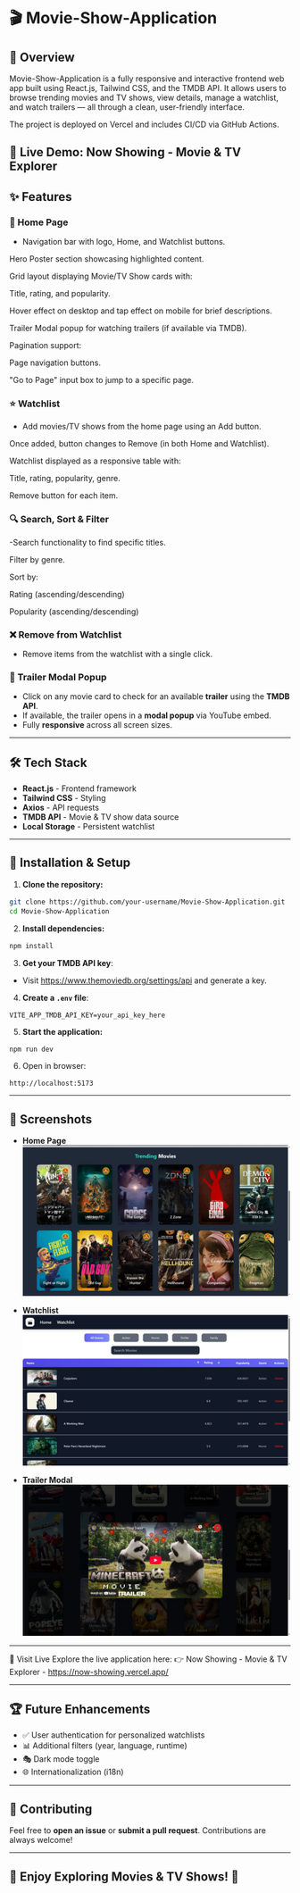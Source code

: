 # 🎬 Movie-Show-Application

## 📌 Overview
Movie-Show-Application is a fully responsive and interactive frontend web app built using React.js, Tailwind CSS, and the TMDB API. It allows users to browse trending movies and TV shows, view details, manage a watchlist, and watch trailers — all through a clean, user-friendly interface.

The project is deployed on Vercel and includes CI/CD via GitHub Actions.

🔗 Live Demo: Now Showing - Movie & TV Explorer
---

## ✨ Features

### 📌 Home Page
- Navigation bar with logo, Home, and Watchlist buttons.

Hero Poster section showcasing highlighted content.

Grid layout displaying Movie/TV Show cards with:

Title, rating, and popularity.

Hover effect on desktop and tap effect on mobile for brief descriptions.

Trailer Modal popup for watching trailers (if available via TMDB).

Pagination support:

Page navigation buttons.

"Go to Page" input box to jump to a specific page.

### ⭐ Watchlist
- Add movies/TV shows from the home page using an Add button.

Once added, button changes to Remove (in both Home and Watchlist).

Watchlist displayed as a responsive table with:

Title, rating, popularity, genre.

Remove button for each item.

### 🔍 Search, Sort & Filter
-Search functionality to find specific titles.

Filter by genre.

Sort by:

Rating (ascending/descending)

Popularity (ascending/descending)

### ❌ Remove from Watchlist
- Remove items from the watchlist with a single click.

### 🎥 Trailer Modal Popup
- Click on any movie card to check for an available **trailer** using the **TMDB API**.
- If available, the trailer opens in a **modal popup** via YouTube embed.
- Fully **responsive** across all screen sizes.

---

## 🛠 Tech Stack
- **React.js** - Frontend framework
- **Tailwind CSS** - Styling
- **Axios** - API requests
- **TMDB API** - Movie & TV show data source
- **Local Storage** - Persistent watchlist

---

## 🚀 Installation & Setup

1. **Clone the repository:**
```bash
git clone https://github.com/your-username/Movie-Show-Application.git
cd Movie-Show-Application
```

2. **Install dependencies:**
```bash
npm install
```

3. **Get your TMDB API key**:
- Visit https://www.themoviedb.org/settings/api and generate a key.

4. **Create a `.env` file**:
```env
VITE_APP_TMDB_API_KEY=your_api_key_here
```

5. **Start the application:**
```bash
npm run dev
```

6. Open in browser:
```
http://localhost:5173
```

---

## 📸 Screenshots
- **Home Page**
![Home Screen](./public/screenshots/home-screen.jpg)

- **Watchlist**
![Watchlist Section](./public/screenshots/watchlist.jpg)

- **Trailer Modal**
![Trailer popup](./public/screenshots/trailer.jpg)

---

🔗 Visit Live
Explore the live application here:
👉 Now Showing - Movie & TV Explorer - https://now-showing.vercel.app/

---

## 🏆 Future Enhancements
- ✅ User authentication for personalized watchlists
- 📊 Additional filters (year, language, runtime)
- 🎭 Dark mode toggle
- 🌐 Internationalization (i18n)

---

## 🤝 Contributing
Feel free to **open an issue** or **submit a pull request**. Contributions are always welcome!

---

## 🚀 Enjoy Exploring Movies & TV Shows! 🍿
